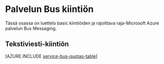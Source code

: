 <properties 
    pageTitle="Microsoft Azure palvelun Bus kiintiön ja rajoitukset | Microsoft Azure"
    description="Rajoitukset ja Azure palvelun Bus kiintiöitä"
    services="service-bus"
    documentationCenter="na"
    authors="sethmanheim"
    manager="timlt"
    editor="" />
<tags 
    ms.service="service-bus"
    ms.devlang="na"
    ms.topic="article"
    ms.tgt_pltfrm="na"
    ms.workload="na"
    ms.date="10/05/2016"
    ms.author="sethm" />

# <a name="service-bus-quotas"></a>Palvelun Bus kiintiön

Tässä osassa on luettelo basic kiintiöiden ja rajoittava raja-Microsoft Azure palvelun Bus Messaging.

## <a name="messaging-quotas"></a>Tekstiviesti-kiintiön

[AZURE.INCLUDE [service-bus-quotas-table](../../includes/service-bus-quotas-table.md)] 